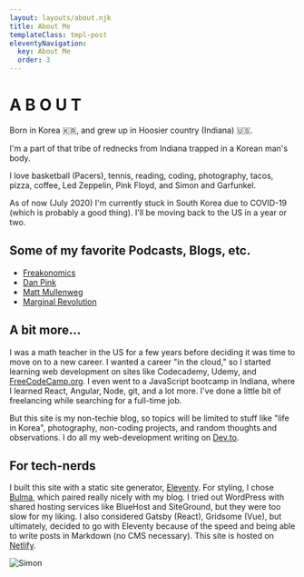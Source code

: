 ```yaml
---
layout: layouts/about.njk
title: About Me
templateClass: tmpl-post
eleventyNavigation:
  key: About Me
  order: 3
---
```

<div class="content">

<h1 class='has-text-centered'>A B O U T</h1>

<p>Born in Korea 🇰🇷, and grew up in Hoosier country (Indiana) 🇺🇸.</p>

<p>I'm a part of that tribe of rednecks from Indiana trapped in a Korean man's body.</p>

<p>I love basketball (Pacers), tennis, reading, coding, photography, tacos, pizza, coffee, Led Zeppelin, Pink Floyd, and Simon and Garfunkel.</p>

<p>As of now (July 2020) I'm currently stuck in South Korea due to COVID-19 (which is probably a good thing). I'll be moving back to the US in a year or two.</p>

## Some of my favorite Podcasts, Blogs, etc.

* [Freakonomics](https://freakonomics.com)
* [Dan Pink](https://danpink.com)
* [Matt Mullenweg](https://ma.tt)
* [Marginal Revolution](https://marginalrevolution.com)

## A bit more...

I was a math teacher in the US for a few years before deciding it was time to move on to a new career. I wanted a career "in the cloud," so I started learning web development on sites like Codecademy, Udemy, and [FreeCodeCamp.org](https://freecodecamp.org). I even went to a JavaScript bootcamp in Indiana, where I learned React, Angular, Node, git, and a lot more. I've done a little bit of freelancing while searching for a full-time job.

But this site is my non-techie blog, so topics will be limited to stuff like "life in Korea", photography, non-coding projects, and random thoughts and observations. I do all my web-development writing on [Dev.to](https://dev.to).

## For tech-nerds

I built this site with a static site generator, [Eleventy](https://www.11ty.dev/). For styling, I chose [Bulma](https://bulma.io/), which paired really nicely with my blog. I tried out WordPress with shared hosting services like BlueHost and SiteGround, but they were too slow for my liking. I also considered Gatsby (React), Gridsome (Vue), but ultimately, decided to go with Eleventy because of the speed and being able to write posts in Markdown (no CMS necessary). This site is hosted on [Netlify](https://netlify.com).

<img id='simon-bw' src='https://res.cloudinary.com/ryucave/image/upload/w_1000,ar_1:1,c_fill,g_auto,e_art:hokusai/v1591855412/simon/simon-b-w_kaag8v.jpg' alt='Simon' />

</div>